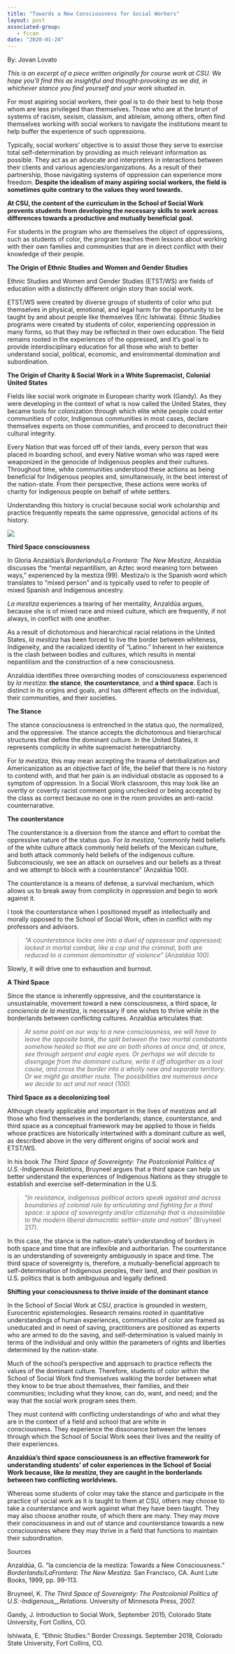 ```yaml
---
title: "Towards a New Consciousness for Social Workers"
layout: post
associated-group:
   - fccan
date: "2020-01-24"
---
```


By: Jovan Lovato

_This is an excerpt of a piece written originally for course work at CSU. We hope you'll find this as insightful and thought-provoking as we did, in whichever stance you find yourself and your work situated in._

For most aspiring social workers, their goal is to do their best to help those whom are less privileged than themselves. Those who are at the brunt of systems of racism, sexism, classism, and ableism, among others, often find themselves working with social workers to navigate the institutions meant to help buffer the experience of such oppressions.

Typically, social workers’ objective is to assist those they serve to exercise total self-determination by providing as much relevant information as possible. They act as an advocate and interpreters in interactions between their clients and various agencies/organizations. As a result of their partnership, those navigating systems of oppression can experience more freedom. **Despite the idealism of many aspiring social workers, the field is sometimes quite contrary to the values they word towards.**

**At CSU, the content of the curriculum in the School of Social Work prevents students from developing the necessary skills to work across differences towards a productive and mutually beneficial goal.**

For students in the program who are themselves the object of oppressions, such as students of color, the program teaches them lessons about working with their own families and communities that are in direct conflict with their knowledge of their people. 

**The Origin of Ethnic Studies and Women and Gender Studies**

Ethnic Studies and Women and Gender Studies (ETST/WS) are fields of education with a distinctly different origin story than social work.

ETST/WS were created by diverse groups of students of color who put themselves in physical, emotional, and legal harm for the opportunity to be taught by and about people like themselves (Eric Ishiwata). Ethnic Studies programs were created by students of color, experiencing oppression in many forms, so that they may be reflected in their own education. The field remains rooted in the experiences of the oppressed, and it’s goal is to provide interdisciplinary education for all those who wish to better understand social, political, economic, and environmental domination and subordination. 

**The Origin of Charity & Social Work in a White Supremacist, Colonial United States**

Fields like social work originate in European charity work (Gandy). As they were developing in the context of what is now called the United States, they became tools for colonization through which elite white people could enter communities of color, Indigenous communities in most cases, declare themselves experts on those communities, and proceed to deconstruct their cultural integrity.

Every Nation that was forced off of their lands, every person that was placed in boarding school, and every Native woman who was raped were weaponized in the genocide of Indigenous peoples and their cultures. Throughout time, white communities understood these actions as being beneficial for Indigenous peoples and, simultaneously, in the best interest of the nation-state. From their perspective, these actions were works of charity for Indigenous people on behalf of white settlers. 

Understanding this history is crucial because social work scholarship and practice frequently repeats the same oppressive, genocidal actions of its history.

![](media/Untitled.png)

**Third Space consciousness**

In Gloria Anzaldúa’s _Borderlands/La Frontera: The New Mestiza_, Anzaldúa discusses the “mental nepantilism, an Aztec word meaning torn between ways,” experienced by la mestiza (99). Mestiza/o is the Spanish word which translates to “mixed person” and is typically used to refer to people of mixed Spanish and Indigenous ancestry.

_La mestiza_ experiences a tearing of her mentality, Anzaldúa argues, because she is of mixed race and mixed culture, which are frequently, if not always, in conflict with one another. 

As a result of dichotomous and hierarchical racial relations in the United States, _la mestiza_ has been forced to live the border between whiteness, Indigeneity, and the racialized identity of “Latino.” Inherent in her existence is the clash between bodies and cultures, which results in mental nepantilism and the construction of a new consciousness.

Anzaldúa identifies three overarching modes of consciousness experienced by _la mestiza_: **the stance**, **the counterstance**, and **a third space**. Each is distinct in its origins and goals, and has different effects on the individual, their communities, and their societies.

**The Stance**

The stance consciousness is entrenched in the status quo, the normalized, and the oppressive. The stance accepts the dichotomous and hierarchical structures that define the dominant culture. In the United States, it represents complicity in white supremacist heteropatriarchy.

For _la mestiza_, this may mean accepting the trauma of detribalization and Americanization as an objective fact of life, the belief that there is no history to contend with, and that her pain is an individual obstacle as opposed to a symptom of oppression. In a Social Work classroom, this may look like an overtly or covertly racist comment going unchecked or being accepted by the class as correct because no one in the room provides an anti-racist counternarative.

**The counterstance**

The counterstance is a diversion from the stance and effort to combat the oppressive nature of the status quo. For _la mestiza_, “commonly held beliefs of the white culture attack commonly held beliefs of the Mexican culture, and both attack commonly held beliefs of the indigenous culture. Subconsciously, we see an attack on ourselves and our beliefs as a threat and we attempt to block with a counterstance” (Anzaldúa 100).

The counterstance is a means of defense, a survival mechanism, which allows us to break away from complicity in oppression and begin to work against it.

I took the counterstance when I positioned myself as intellectually and morally opposed to the School of Social Work, often in conflict with my professors and advisors.

> _“A counterstance locks one into a duel of oppressor and oppressed; locked in mortal combat, like a cop and the criminal, both are reduced to a common denominator of violence” (Anzaldúa 100)._

Slowly, it will drive one to exhaustion and burnout. 

**A Third Space**

Since the stance is inherently oppressive, and the counterstance is unsustainable, movement toward a new consciousness, a third space, _la conciencia de la mestiza_, is necessary if one wishes to thrive while in the borderlands between conflicting cultures. Anzaldúa articulates that:

> _At some point on our way to a new consciousness, we will have to leave the opposite bank, the split between the two mortal combatants somehow healed so that we are on both shores at once and, at once, see through serpent and eagle eyes. Or perhaps we will decide to disengage from the dominant culture, write it off altogether as a lost cause, and cross the border into a wholly new and separate territory. Or we might go another route. The possibilities are numerous once we decide to act and not react (100)._

**Third Space as a decolonizing tool**

Although clearly applicable and important in the lives of _mestizas_ and all those who find themselves in the borderlands; stance, counterstance, and third space as a conceptual framework may be applied to those in fields whose practices are historically intertwined with a dominant culture as well, as described above in the very different origins of social work and ETST/WS. 

In his book _The Third Space of Sovereignty: The Postcolonial Politics of U.S.-Indigenous Relations_, Bruyneel argues that a third space can help us better understand the experiences of Indigenous Nations as they struggle to establish and exercise self-determination in the U.S.

> “_In resistance, indigenous political actors speak against and across boundaries of colonial rule by articulating and fighting for a third space: a space of sovereignty and/or citizenship that is inassimilable to the modern liberal democratic settler-state and nation”_ (Bruyneel 217).

In this case, the stance is the nation-state’s understanding of borders in both space and time that are inflexible and authoritarian. The counterstance is an understanding of sovereignty ambiguously in space and time. The third space of sovereignty is, therefore, a mutually-beneficial approach to self-determination of Indigenous peoples, their land, and their position in U.S. politics that is both ambiguous and legally defined. 

**Shifting your consciousness to thrive inside of the dominant stance**

In the School of Social Work at CSU, practice is grounded in western, Eurocentric epistemologies. Research remains rooted in quantitative understandings of human experiences, communities of color are framed as uneducated and in need of saving, practitioners are positioned as experts who are armed to do the saving, and self-determination is valued mainly in terms of the individual and only within the parameters of rights and liberties determined by the nation-state.

Much of the school’s perspective and approach to practice reflects the values of the dominant culture. Therefore, students of color within the School of Social Work find themselves walking the border between what they know to be true about themselves, their families, and their communities; including what they know, can do, want, and need; and the way that the social work program sees them.

They must contend with conflicting understandings of who and what they are in the context of a field and school that are white in consciousness. They experience the dissonance between the lenses through which the School of Social Work sees their lives and the reality of their experiences.

**Anzaldúa’s third space consciousness is an effective framework for understanding students’ of color experiences in the School of Social Work because, like _la mestiza_, they are caught in the borderlands between two conflicting worldviews.**

Whereas some students of color may take the stance and participate in the practice of social work as it is taught to them at CSU, others may choose to take a counterstance and work against what they have been taught. They may also choose another route, of which there are many. They may move their consciousness in and out of stance and counterstance towards a new consciousness where they may thrive in a field that functions to maintain their subordination.

Sources

Anzaldúa, G. “la conciencia de la mestiza: Towards a New Consciousness.” _Borderlands/LaFrontera: The New Mestiza._ San Francisco, CA. Aunt Lute Books, 1999, pp. 99-113.

Bruyneel, K. _The Third Space of Sovereignty: The Postcolonial Politics of U.S.-Indigenous__Relations._ University of Minnesota Press, 2007.

Gandy, J. Introduction to Social Work, September 2015, Colorado State University, Fort Collins, CO.

Ishiwata, E. “Ethnic Studies.” Border Crossings. September 2018, Colorado State University, Fort Collins, CO.
